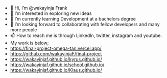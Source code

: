 - 👋 Hi, I’m @wakayinja Frank 
- 👀 I’m interested in exploring new ideas
- 🌱 I’m currently learning Development at a bachelors degree
- 💞️ I’m looking forward to collaborating with fellow developers and many more people
- 📫 How to reach me is through LinkedIn, twitter, instagram and youtube.
- My work is below; 
- https://final-project-omega-tan.vercel.app/
- https://github.com/wakayinjaF/final-project
- https://wakayinjaf.github.io/kyrus.github.io/
- https://wakayinjaf.github.io/school.github.io/
- https://wakayinjaf.github.io/Klaus.github.io/ 
  


<!---
WakayinjaF/wakayinjaF is a ✨ special ✨ repository because its `README.md` (this file) appears on your GitHub profile.
You can click the Preview link to take a look at your changes.
--->
